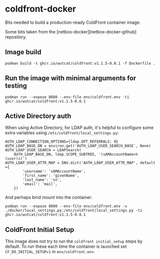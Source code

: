 # coldfront-docker

Bits needed to build a production-ready ColdFront container image.

Some bits taken from the [netbox-docker][netbox-docker-github] repository.

## Image build
```
podman build -t ghcr.io/wutcat/coldfront:v1.1.5-0.0.1 -f Dockerfile .
```

## Run the image with minimal arguments for testing
```
podman run --expose 8080 --env-file env/coldfront.env -ti ghcr.io/wutcat/coldfront:v1.1.5-0.0.1
```

## Active Directory auth
When using Active Directory, for LDAP auth, it's helpful to configure some extra variables using `/etc/coldfront/local_settings.py`:
```
AUTH_LDAP_CONNECTION_OPTIONS={ldap.OPT_REFERRALS: 0}
AUTH_LDAP_BASE_DN = environ.get('AUTH_LDAP_USER_SEARCH_BASE', None)
AUTH_LDAP_USER_SEARCH = LDAPSearch(
    AUTH_LDAP_BASE_DN, ldap.SCOPE_SUBTREE, '(sAMAccountName=%(user)s)')
AUTH_LDAP_USER_ATTR_MAP = ENV.dict('AUTH_LDAP_USER_ATTR_MAP', default ={
        'username': 'sAMAccountName',
        'first_name': 'givenName',
        'last_name': 'sn',
        'email': 'mail',
    })
```
And perhaps bind mount into the container:
```
podman run --expose 8080 --env-file env/coldfront.env -v ./docker/local_settings.py:/etc/coldfront/local_settings.py -ti ghcr.io/wutcat/coldfront:v1.1.5-0.0.1
```

## ColdFront Initial Setup
This image does not try to run the `coldfront initial_setup` steps by default. To run these each time the container is launched set `CF_DO_INITIAL_SETUP=1` in `env/coldfront.env`.
